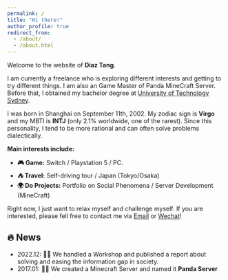 ```yaml
---
permalink: /
title: "Hi there!"
author_profile: true
redirect_from: 
  - /about/
  - /about.html
---
```


Welcome to the website of **Diaz Tang**.

I am currently a freelance who is exploring different interests and getting to try different things. I am also an Game Master of Panda MineCraft Server. Before that, I obtained my bachelor degree at [University of Technology Sydney](https://www.uts.edu.au).

I was born in Shanghai on September 11th, 2002. My zodiac sign is **Virgo** and my MBTI is **INTJ** (only 2.1% worldwide, one of the rarest). Since this personality, I tend to be more rational and can often solve problems dialectically.

**Main interests include:**<br>
- **🎮 Game:** Switch / Playstation 5 / PC.<br>
- **⛺️ Travel:** Self-driving tour / Japan (Tokyo/Osaka)<br>
- **🌍 Do Projects:** Portfolio on Social Phenomena / Server Development (MineCraft)<br>

Right now, I just want to relax myself and challenge myself. If you are interested, please fell free to contact me via [Email](mailto:diaztang@mcfans.cn) or [Wechat](../images/wechat.jpg)!

## 🔥 News
- 2022.12: 🎉🎉 We handled a Workshop and published a report about solving and easing the information gap in society.
- 2017.01: 🎉🎉 We created a Minecraft Server and named it **Panda Server**
